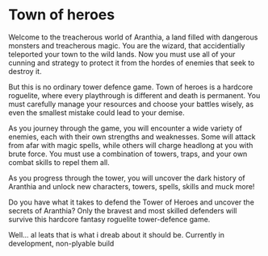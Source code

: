 # Town of heroes

Welcome to the treacherous world of Aranthia, a land filled with dangerous monsters and treacherous magic. You are the wizard, that accidentially teleported your town to the wild lands. Now you must use all of your cunning and strategy to protect it from the hordes of enemies that seek to destroy it.

But this is no ordinary tower defence game. Town of heroes is a hardcore roguelite, where every playthrough is different and death is permanent. You must carefully manage your resources and choose your battles wisely, as even the smallest mistake could lead to your demise.

As you journey through the game, you will encounter a wide variety of enemies, each with their own strengths and weaknesses. Some will attack from afar with magic spells, while others will charge headlong at you with brute force. You must use a combination of towers, traps, and your own combat skills to repel them all.


As you progress through the tower, you will uncover the dark history of Aranthia and unlock new characters, towers, spells, skills and muck more!

Do you have what it takes to defend the Tower of Heroes and uncover the secrets of Aranthia? Only the bravest and most skilled defenders will survive this hardcore fantasy roguelite tower-defence game.

Well... al leats that is what i dreab about it should be. Currently in development, non-plyable build
